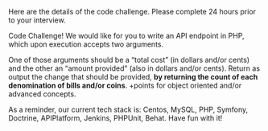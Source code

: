 Here are the details of the code challenge.  Please complete 24 hours prior to your interview.  

Code Challenge!  We would like for you to write an API endpoint in PHP, which upon execution accepts two arguments.  

One of those arguments should be a “total cost” (in dollars and/or cents) and the other an “amount provided” (also in dollars and/or cents).   Return as output the change that should be provided, **by returning the count of each denomination of bills and/or coins**.  +points for object oriented and/or advanced concepts.  

As a reminder, our current tech stack is:  Centos, MySQL, PHP, Symfony, Doctrine, APIPlatform, Jenkins, PHPUnit, Behat.   Have fun with it!  


